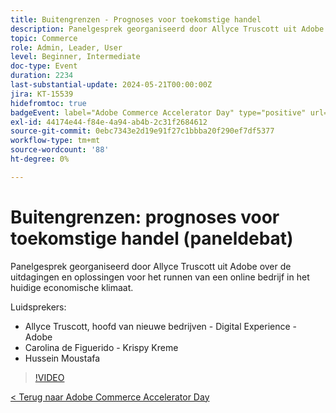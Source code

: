 ```yaml
---
title: Buitengrenzen - Prognoses voor toekomstige handel
description: Panelgesprek georganiseerd door Allyce Truscott uit Adobe over de uitdagingen en oplossingen voor het runnen van een online bedrijf in het huidige economische klimaat.
topic: Commerce
role: Admin, Leader, User
level: Beginner, Intermediate
doc-type: Event
duration: 2234
last-substantial-update: 2024-05-21T00:00:00Z
jira: KT-15539
hidefromtoc: true
badgeEvent: label="Adobe Commerce Accelerator Day" type="positive" url="https://experienceleague.adobe.com/nl/docs/events/apac-commerce-recordings/2024/overview"
exl-id: 44174e44-f84e-4a94-ab4b-2c31f2684612
source-git-commit: 0ebc7343e2d19e91f27c1bbba20f290ef7df5377
workflow-type: tm+mt
source-wordcount: '88'
ht-degree: 0%

---
```


# Buitengrenzen: prognoses voor toekomstige handel (paneldebat)

Panelgesprek georganiseerd door Allyce Truscott uit Adobe over de uitdagingen en oplossingen voor het runnen van een online bedrijf in het huidige economische klimaat.

Luidsprekers:

+ Allyce Truscott, hoofd van nieuwe bedrijven - Digital Experience - Adobe
+ Carolina de Figuerido - Krispy Kreme
+ Hussein Moustafa

>[!VIDEO](https://video.tv.adobe.com/v/3457236/?learn=on&captions=dut)

[&lt; Terug naar Adobe Commerce Accelerator Day](./overview.md)
